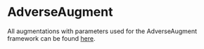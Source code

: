 # AdverseAugment

All augmentations with parameters used for the AdverseAugment framework can be found [here](https://github.com/Thimme/AdverseAugment/blob/main/augmentations.pdf).
